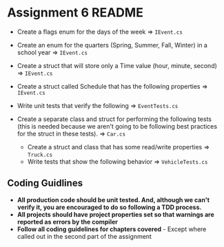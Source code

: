 # Assignment 6 README

* Create a flags enum for the days of the week => `IEvent.cs`
* Create an enum for the quarters (Spring, Summer, Fall, Winter) in a school year => `IEvent.cs`
* Create a struct that will store only a Time value (hour, minute, second) => `IEvent.cs`
* Create a struct called Schedule that has the following properties  => `IEvent.cs`
* Write unit tests that verify the following => `EventTests.cs`

* Create a separate class and struct for performing the following tests (this is needed because we aren't going to be following best practices for the struct in these tests). => `Car.cs`
  * Create a struct and class that has some read/write properties => `Truck.cs`
  * Write tests that show the following behavior => `VehicleTests.cs`

## Coding Guidlines

* **All production code should be unit tested.  And, although we can't verify it, you are encouraged to do so following a TDD process.**
* **All projects should have project properties set so that warnings are reported as errors by the compiler**
* **Follow all coding guidelines for chapters covered** - Except where called out in the second part of the assignment
